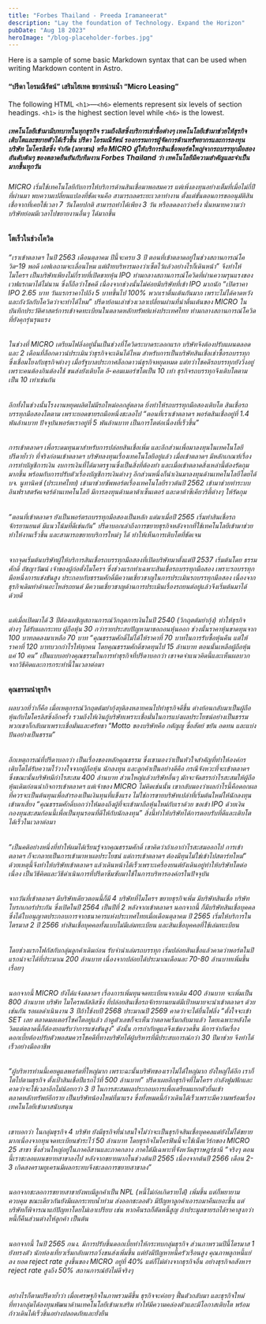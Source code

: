 ```yaml
---
title: "Forbes Thailand - Preeda Iramaneerat"
description: "Lay the foundation of Technology. Expand the Horizon"
pubDate: "Aug 18 2023"
heroImage: "/blog-placeholder-forbes.jpg"
---
```


Here is a sample of some basic Markdown syntax that can be used when writing Markdown content in Astro.

#### “ปรีดา ไอรมณีรัตน์” เสริมไฮเทค ขยายน่านน้ำ “Micro Leasing”

The following HTML `<h1>`—`<h6>` elements represent six levels of section headings. `<h1>` is the highest section level while `<h6>` is the lowest.

##### เทคโนโลยีเข้ามามีบทบาทในทุกธุรกิจ รวมถึงลิสซิ่งบริการเช่าซื้อต่างๆ เทคโนโลยีเข้ามาช่วยให้ธุรกิจเติบโตและขยายตัวได้เร็วขึ้น ปรีดา ไอรมณีรัตน์ รองกรรมการผู้จัดการด้านทรัพยากรและการลงทุน บริษัท ไมโครลิสซิ่ง จำกัด (มหาชน) หรือ MICRO ผู้ให้บริการสินเชื่อพอร์ตใหญ่จากรถบรรทุกมือสองอันดับต้นๆ ของตลาดยืนยันกับทีมงาน Forbes Thailand ว่า เทคโนโลยีมีความสำคัญและจำเป็นมากขึ้นทุกวัน

###### MICRO เริ่มใช้เทคโนโลยีกับการให้บริการด้านสินเชื่อมาพอสมควร แต่เพิ่งลงทุนอย่างเต็มที่เมื่อไม่กี่ปีที่ผ่านมา พบความเปลี่ยนแปลงที่ชัดเจนคือ สามารถลดระยะเวลาทำงาน ตั้งแต่ขั้นตอนการขออนุมัติสินเชื่อจากที่เคยใช้เวลา 7 วันโดยปกติ สามารถทำได้เพียง 3 วัน หรือลดลงกว่าครึ่ง นั่นหมายความว่าบริษัทย่อมมีเวลาไปขยายงานอื่นๆ ได้มากขึ้น 

#### โตเร็วในช่วงโควิด

###### “เราเข้าตลาดฯ ในปี 2563 เดือนตุลาคม ปีนี้จะครบ 3 ปี ตอนที่เข้าตลาดอยู่ในช่วงสถานการณ์โควิด-19 พอดี เอฟเอถามจะเลื่อนไหม แต่ฝ่ายบริหารมองว่าเซ็ตไว้แล้วอย่างไรก็เดินหน้า” จึงทำให้ไมโครฯ เป็นบริษัทเพียงไม่กี่รายที่เปิดขายหุ้น IPO ท่ามกลางสถานการณ์โควิดที่ผ่านความรุนแรงของเวฟแรกมาได้ไม่นาน ซึ่งก็ถือว่าโชคดี เนื่องจากช่วงนั้นไม่ค่อยมีบริษัทที่เข้า IPO มากนัก “เปิดราคา IPO 2.65 บาท วันแรกราคาไปถึง 5 บาทขึ้นไป 100% พวกเราตื่นเต้นกันมาก เพราะไม่ได้คาดหวังและกังวัลกับโควิดว่าจะทำได้ไหม” ปรีดาย้อนเล่าช่วงเวลาเปลี่ยนผ่านที่น่าตื่นเต้นของ MICRO ในบันทึกประวัติศาสตร์การเข้าจดทะเบียนในตลาดหลักทรัพย์แห่งประเทศไทย ท่ามกลางสถานการณ์โควิดที่ยังคุกรุ่นรุนแรง

###### ในช่วงที่ MICRO เตรียมไฟลิ่งอยู่นั้นเป็นช่วงที่โควิดระบาดระลอกแรก บริษัทจึงต้องปรับแผนตลอด และ 2 เดือนที่ล็อกดาวน์ประเมินว่าธุรกิจจะเดินได้ไหม สำหรับการเป็นบริษัทสินเชื่อเช่าซื้อรถบรรทุก ซึ่งเชื่อมโยงกับธุรกิจต่างๆ เมื่อรัฐบาลประกาศล็อกดาวน์ธุรกิจหยุดหมด แต่ทว่าโชคดีรถบรรทุกยังวิ่งอยู่เพราะคนต้องกินต้องใช้ ขนส่งยังเติบโต อี-คอมเมอร์ซโตเป็น 10 เท่า ธุรกิจรถบรรทุกจึงเติบโตตามเป็น 10 เท่าเช่นกัน

###### อีกทั้งในช่วงนั้นโรงงานหยุดผลิตไม่มีรถใหม่ออกสู่ตลาด ยิ่งทำให้รถบรรทุกมือสองเติบโต สินเชื่อรถบรรทุกมือสองโตตาม เพราะยอดขายรถมือหนึ่งชะลอไป “ตอนที่เราเข้าตลาดฯ พอร์ตสินเชื่ออยู่ที่ 1.4 พันล้านบาท ปัจจุบันพอร์ตเราอยู่ที่ 5 พันล้านบาท เป็นการโตต่อเนื่องที่เร็วขึ้น” 
    
###### การเข้าตลาดฯ เพื่อระดมทุนมาสำหรับการปล่อยสินเชื่อเพิ่ม และอีกส่วนเพื่อมาลงทุนในเทคโนโลยี ปรีดาย้ำว่า ที่จริงก่อนเข้าตลาดฯ บริษัทลงทุนเรื่องเทคโนโลยีอยู่แล้ว เมื่อเข้าตลาดฯ มีหลักเกณฑ์เรื่องการทำบัญชีการเงิน งบการเงินที่ได้มาตรฐานซึ่งเป็นสิ่งที่ต้องทำ และเมื่อเข้าตลาดสิ่งเหล่านี้ต้องรัดกุมมากขึ้น พร้อมกับการปรับตัวเรื่องบัญชีการเงินต่างๆ อีกส่วนหนึ่งก็นำเงินมาลงทุนด้านเทคโนโลยีโดยได้ บจ. นูทานิคซ์ (ประเทศไทย) เข้ามาช่วยซัพพอร์ตเรื่องเทคโนโลยีราวต้นปี 2562 เข้ามาช่วยทำระบบอินฟราสตรัคเจอร์ด้านเทคโนโลยี มีการลงทุนด้านดาต้าเซ็นเตอร์ และดาต้าซีเคียวริตี้ต่างๆ ให้รัดกุม

###### “ตอนที่เข้าตลาดฯ ยังเป็นพอร์ตรถบรรทุกมือสองเป็นหลัก แต่มาเมื่อปี 2565 เริ่มทำสินเชื่อรถจักรยานยนต์ มีแนวโน้มที่ดีเช่นกัน” ปรีดาบอกเล่าถึงการขยายธุรกิจหลังจากที่ใช้เทคโนโลยีเข้ามาช่วยทำให้งานเร็วขึ้น และสามารถขยายบริการใหม่ๆ ได้ ทำให้เห็นการเติบโตที่ชัดเจน

###### จากจุดเริ่มต้นบริษัทผู้ให้บริการสินเชื่อรถบรรทุกมือสองที่เปิดบริษัทมาตั้งแต่ปี 2537 เริ่มต้นโดย ธรรมศักดิ์ อัชญาวัฒน์ เจ้าของผู้ก่อตั้งไมโครฯ ซึ่งช่วงแรกทำเฉพาะสินเชื่อรถบรรทุกมือสอง เพราะรถบรรทุกมือหนึ่งการแข่งขันสูง ประกอบกับธรรมศักดิ์มีความเชี่ยวชาญในการประเมินรถบรรทุกมือสอง เนื่องจากธุรกิจเดิมทำด้านอะไหล่รถยนต์ มีความเชี่ยวชาญด้านการประเมินเรื่องรถยนต์อยู่แล้วจึงเริ่มต้นมาได้ด้วยดี

###### แต่เมื่อเปิดมาได้ 3 ปีต้องเผชิญสถานการณ์วิกฤตการเงินในปี 2540 (วิกฤตต้มยำกุ้ง) ทำให้ธุรกิจต่างๆ ได้รับผลกระทบ ผู้ถือหุ้น 30 กว่ารายประสบปัญหามาขอถอนหุ้นออก ช่วงนั้นราคาหุ้นขาดทุนจาก 100 บาทลดลงมาเหลือ 70 บาท “คุณธรรมศักดิ์ไม่ได้ให้ราคาที่ 70 บาทในการรับซื้อหุ้นคืน แต่ให้ราคาที่ 120 บาทบวกกำไรให้ทุกคน โดยคุณธรรมศักดิ์ขาดทุนไป 15 ล้านบาท ตอนนั้นเหลือผู้ถือหุ้นแค่ 10 คน” เป็นแบบอย่างคุณธรรมในการทำธุรกิจที่ปรีดาบอกว่า เขาจดจำแนวคิดนี้และเห็นผลบวกจากวิธีคิดและการกระทำนี้ในเวลาต่อมา

#### คุณธรรมนำธุรกิจ
    
###### ผลบวกที่ว่าก็คือ เมื่อเหตุการณ์วิกฤตต้มยำกุ้งยุติลงหลายคนไปทำธุรกิจดีขึ้น ต่างย้อนกลับมาเป็นผู้ถือหุ้นกับไมโครลิสซิ่งอีกครั้ง รวมถึงให้เงินกู้บริษัทเพราะเชื่อมั่นในการแบ่งผลประโยชน์อย่างเป็นธรรม พวกเขาก็กลับมาเพราะเชื่อมั่นและศรัทธา “Motto ของบริษัทคือ กตัญญู ซื่อสัตย์ ขยัน อดทน และแบ่งปันอย่างเป็นธรรม” 

###### อีกเหตุการณ์ที่ปรีดาบอกว่า เป็นเรื่องของหลักคุณธรรม ซึ่งเขามองว่าเป็นหัวใจสำคัญที่ทำให้องค์กรเติบโตได้รับความไว้วางใจจากผู้ถือหุ้น นักลงทุน และลูกค้าเป็นอย่างดีคือ กรณีจังหวะที่จะเข้าตลาดฯ ซึ่งขณะนั้นบริษัทมีกำไรสะสม 400 ล้านบาท ส่วนใหญ่แล้วบริษัทอื่นๆ มักจะจัดสรรกำไรสะสมให้ผู้ถือหุ้นเดิมก่อนนำกิจการเข้าตลาดฯ แต่เจ้าของ MICRO ไม่คิดเช่นนั้น เขากลับมองว่าผลกำไรนี้คือดอกผลที่ควรจะเป็นต้นทุนเพื่อสำรองเป็นเงินทุนที่แข็งแรง ไม่ใช่การขายบริษัทเปล่าที่เริ่มต้นใหม่ให้นักลงทุนเข้ามาเสี่ยง “คุณธรรมศักดิ์บอกว่าให้มองถึงผู้ที่จะเข้ามาถือหุ้นใหม่กับเราด้วย ขอเข้า IPO ด้วยเงินกองทุนสะสมก้อนนี้เพื่อเป็นทุนรอนที่ดีให้กับนักลงทุน” สิ่งนี้ทำให้บริษัทได้การตอบรับที่ดีและเติบโตได้เร็วในเวลาต่อมา 

###### “เป็นคติอย่างหนึ่งที่ทำให้ผมได้เรียนรู้จากคุณธรรมศักดิ์ เขาคิดว่าถ้าเอากำไรสะสมออกไป การเข้าตลาดฯ ก็จะกลายเป็นการเข้ามาหาผลประโยชน์ แต่การเข้าตลาดฯ ต้องมีทุนไม่ใช่เข้าไปสตาร์ทใหม่” ด้วยเหตุนี้จึงทำให้บริษัทเข้าตลาดฯ แล้วเดินหน้าได้เร็วเพราะเครื่องยนต์ยังเดินอยู่ทำให้บริษัทโตต่อเนื่อง เป็นวิธีคิดและวิธีดำเนินการที่ปรีดาซึมซับมาใช้ในการบริหารองค์กรในปัจจุบัน 

###### จากวันที่เข้าตลาดฯ มีบริษัทเดียวตอนนี้ก็มี 4 บริษัทที่ไมโครฯ ขยายธุรกิจเพิ่ม มีบริษัทสินเชื่อ บริษัทโบรกเกอร์ประกัน ซึ่งเปิดในปี 2564 เป็นปีที่ 2 หลังจากเข้าตลาดฯ นอกจากนี้ ก็มีบริษัทสินเชื่อบุคคล ซึ่งได้ใบอนุญาตประกอบการจากธนาคารแห่งประเทศไทยเมื่อเดือนตุลาคม ปี 2565 เริ่มให้บริการในไตรมาส 2 ปี 2566 ทำสินเชื่อบุคคลทั้งแบบไม่มีเล่มทะเบียน และสินเชื่อบุคคลที่ใช้เล่มทะเบียน 
###### โดยช่วงแรกโฟกัสกับกลุ่มลูกค้าเดิมก่อน รับจำนำเล่มรถบรรทุก เริ่มปล่อยสินเชื่อแล้วคาดว่าพอร์ตในปีแรกน่าจะได้ที่ประมาณ 200 ล้านบาท เนื่องจากปล่อยได้ประมาณเดือนละ 70-80 ล้านบาทเพิ่มขึ้นเรื่อยๆ 
    
###### นอกจากนี้ MICRO ยังได้แจ้งตลาดฯ เรื่องการเพิ่มทุนจดทะเบียนจากเดิม 400 ล้านบาท จะเพิ่มเป็น 800 ล้านบาท บริษัท ไมโครพลัสลิสซิ่ง ที่ปล่อยสินเชื่อรถจักรยานยนต์มีเป้าหมายจะนำเข้าตลาดฯ ด้วยเช่นกัน รอผลดำเนินงาน 3 ปีถ้าใช้งบปี 2568 ประมาณปี 2569 คาดว่าจะได้ยื่นไฟลิ่ง “ตั้งใจจะเข้า SET เลย ตลาดมอเตอร์ไซค์โตอยู่แล้ว ถ้าดูตัวเลขก็จะเห็นว่าตลาดเริ่มกลับมาแล้ว โดยเฉพาะหลังโควิดแต่ตลาดนี้ก็ต้องยอมรับว่าการแข่งขันสูง” ดังนั้น การกำกับดูแลจึงเข้มงวดขึ้น มีการจำกัดเรื่องดอกเบี้ยต้องปรับตัวพอสมควรโชคดีที่ทางบริษัทได้ผู้บริหารที่มีประสบการณ์กว่า 30 ปีมาช่วย จึงทำได้เร็วอย่างมืออาชีพ 
    
###### “ผู้บริหารท่านนี้เคยดูแลพอร์ตที่ใหญ่มาก เพราะฉะนั้นบริษัทของเราไม่ได้ใหญ่มาก ยังใหญ่ได้อีก เราก็โตไปตามธุรกิจ ตั้งเป้าสินเชื่อปีแรกไว้ที่ 500 ล้านบาท” ปรีดาเผยอีกธุรกิจที่ไมโครฯ กำลังฟูมฟักและคาดว่าจะใช้เวลาอีกไม่น้อยกว่า 3 ปี ในการสะสมผลประกอบการเพื่อเตรียมแยกตัวยื่นเข้าตลาดหลักทรัพย์อีกราย เป็นบริษัทน้องใหม่ที่มาแรง ซึ่งทั้งหมดนี้ก้าวเดินได้เร็วเพราะมีความพร้อมเรื่องเทคโนโลยีเข้ามาสนับสนุน 

###### เขาบอกว่า ในกลุ่มธุรกิจ 4 บริษัท ยังมีธุรกิจที่น่าสนใจไม่ว่าจะเป็นธุรกิจสินเชื่อบุคคลแต่ยังไม่ได้ขยายมากเนื่องจากทุนจดทะเบียนชำระไว้ 50 ล้านบาท โดยธุรกิจไมโครฟินนี้จะใช้เน็ตเวิร์กของ MICRO 25 สาขา ซึ่งส่วนใหญ่อยู่ในภาคอีสานและภาคกลาง ภาคใต้มีเฉพาะที่จังหวัดสุราษฎร์ธานี “จริงๆ ตอนนี้เราชะลอแผนขยายสาขาลงไป หลังจากขยายมากในช่วงต้นปี 2565 เนื่องจากต้นปี 2566 เดือน 2-3 เกิดสงครามยูเครนมีผลกระทบจึงชะลอการขยายสาขาลง” 
###### นอกจากชะลอการขยายสาขายังพบมีลูกค้าเป็น NPL (หนี้ไม่ก่อเกิดรายได้) เพิ่มขึ้น แต่ก็พยายามควบคุม ขณะเดียวกันยังมีผลกระทบน้ำท่วม ส่งออกชะลอตัว มีปัญหาลูกค้าเอารถมาคืนเยอะขึ้น แต่บริษัทก็พิจารณาแก้ปัญหาโดยไม่เอาเปรียบ เช่น หากคืนรถก็ตัดหนี้สูญ ถ้าประมูลขายรถได้ราคาสูงกว่าหนี้ก็คืนส่วนต่างให้ลูกค้า เป็นต้น 
###### นอกจากนี้ ในปี 2565 กนง. มีการปรับขึ้นดอกเบี้ยทำให้กระทบกลุ่มธุรกิจ ส่วนภาพรวมปีนี้ไตรมาส 1 ยังทรงตัว นักท่องเที่ยวเริ่มกลับมารถวิ่งขนส่งเพิ่มขึ้น แต่ยังมีปัญหาหนี้ครัวเรือนสูง คุณภาพลูกหนี้แย่ลง ยอด reject rate สูงขึ้นของ MICRO อยู่ที่ 40% แต่ก็ไม่ต่างจากธุรกิจอื่น อย่างธุรกิจอสังหาฯ reject rate สูงถึง 50% สถานการณ์ยังไม่ดีจริงๆ 
    
###### อย่างไรก็ตามปรีดาย้ำว่า เมื่อเศรษฐกิจในภาพรวมดีขึ้น ธุรกิจจะค่อยๆ ฟื้นตัวกลับมา และธุรกิจใหม่ที่ทางกลุ่มได้ลงทุนพัฒนาด้านเทคโนโลยีเข้ามาเสริม ทำให้มีความคล่องตัวและมีโอกาสเติบโต พร้อมก้าวเดินได้เร็วขึ้นอย่างปลอดภัยและยั่งยืน
